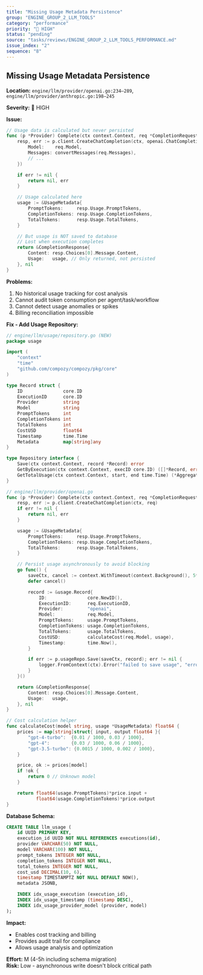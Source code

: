 ```yaml
---
title: "Missing Usage Metadata Persistence"
group: "ENGINE_GROUP_2_LLM_TOOLS"
category: "performance"
priority: "🔴 HIGH"
status: "pending"
source: "tasks/reviews/ENGINE_GROUP_2_LLM_TOOLS_PERFORMANCE.md"
issue_index: "2"
sequence: "8"
---
```


## Missing Usage Metadata Persistence

**Location:** `engine/llm/provider/openai.go:234–289`, `engine/llm/provider/anthropic.go:198–245`

**Severity:** 🔴 HIGH

**Issue:**

```go
// Usage data is calculated but never persisted
func (p *Provider) Complete(ctx context.Context, req *CompletionRequest) (*CompletionResponse, error) {
    resp, err := p.client.CreateChatCompletion(ctx, openai.ChatCompletionRequest{
        Model:    req.Model,
        Messages: convertMessages(req.Messages),
        // ...
    })

    if err != nil {
        return nil, err
    }

    // Usage calculated here
    usage := &UsageMetadata{
        PromptTokens:     resp.Usage.PromptTokens,
        CompletionTokens: resp.Usage.CompletionTokens,
        TotalTokens:      resp.Usage.TotalTokens,
    }

    // But usage is NOT saved to database
    // Lost when execution completes
    return &CompletionResponse{
        Content: resp.Choices[0].Message.Content,
        Usage:   usage, // Only returned, not persisted
    }, nil
}
```

**Problems:**

1. No historical usage tracking for cost analysis
2. Cannot audit token consumption per agent/task/workflow
3. Cannot detect usage anomalies or spikes
4. Billing reconciliation impossible

**Fix - Add Usage Repository:**

```go
// engine/llm/usage/repository.go (NEW)
package usage

import (
    "context"
    "time"
    "github.com/compozy/compozy/pkg/core"
)

type Record struct {
    ID               core.ID
    ExecutionID      core.ID
    Provider         string
    Model            string
    PromptTokens     int
    CompletionTokens int
    TotalTokens      int
    CostUSD          float64
    Timestamp        time.Time
    Metadata         map[string]any
}

type Repository interface {
    Save(ctx context.Context, record *Record) error
    GetByExecution(ctx context.Context, execID core.ID) ([]*Record, error)
    GetTotalUsage(ctx context.Context, start, end time.Time) (*AggregateSummary, error)
}

// engine/llm/provider/openai.go
func (p *Provider) Complete(ctx context.Context, req *CompletionRequest) (*CompletionResponse, error) {
    resp, err := p.client.CreateChatCompletion(ctx, req)
    if err != nil {
        return nil, err
    }

    usage := &UsageMetadata{
        PromptTokens:     resp.Usage.PromptTokens,
        CompletionTokens: resp.Usage.CompletionTokens,
        TotalTokens:      resp.Usage.TotalTokens,
    }

    // Persist usage asynchronously to avoid blocking
    go func() {
        saveCtx, cancel := context.WithTimeout(context.Background(), 5*time.Second)
        defer cancel()

        record := &usage.Record{
            ID:               core.NewID(),
            ExecutionID:      req.ExecutionID,
            Provider:         "openai",
            Model:            req.Model,
            PromptTokens:     usage.PromptTokens,
            CompletionTokens: usage.CompletionTokens,
            TotalTokens:      usage.TotalTokens,
            CostUSD:          calculateCost(req.Model, usage),
            Timestamp:        time.Now(),
        }

        if err := p.usageRepo.Save(saveCtx, record); err != nil {
            logger.FromContext(ctx).Error("failed to save usage", "error", err)
        }
    }()

    return &CompletionResponse{
        Content: resp.Choices[0].Message.Content,
        Usage:   usage,
    }, nil
}

// Cost calculation helper
func calculateCost(model string, usage *UsageMetadata) float64 {
    prices := map[string]struct{ input, output float64 }{
        "gpt-4-turbo":  {0.01 / 1000, 0.03 / 1000},
        "gpt-4":        {0.03 / 1000, 0.06 / 1000},
        "gpt-3.5-turbo": {0.0015 / 1000, 0.002 / 1000},
    }

    price, ok := prices[model]
    if !ok {
        return 0 // Unknown model
    }

    return float64(usage.PromptTokens)*price.input +
           float64(usage.CompletionTokens)*price.output
}
```

**Database Schema:**

```sql
CREATE TABLE llm_usage (
    id UUID PRIMARY KEY,
    execution_id UUID NOT NULL REFERENCES executions(id),
    provider VARCHAR(50) NOT NULL,
    model VARCHAR(100) NOT NULL,
    prompt_tokens INTEGER NOT NULL,
    completion_tokens INTEGER NOT NULL,
    total_tokens INTEGER NOT NULL,
    cost_usd DECIMAL(10, 6),
    timestamp TIMESTAMPTZ NOT NULL DEFAULT NOW(),
    metadata JSONB,

    INDEX idx_usage_execution (execution_id),
    INDEX idx_usage_timestamp (timestamp DESC),
    INDEX idx_usage_provider_model (provider, model)
);
```

**Impact:**

- Enables cost tracking and billing
- Provides audit trail for compliance
- Allows usage analysis and optimization

**Effort:** M (4-5h including schema migration)  
**Risk:** Low - asynchronous write doesn't block critical path
